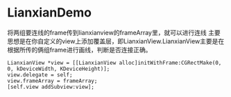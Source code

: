 # LianxianDemo
将两组要连线的frame传到lianxianview的frameArray里，就可以进行连线
主要思想是在你自定义的view上添加覆盖层，即LianxianView.LianxianView主要是在根据所传的俩组frame进行画线，判断是否连接正确。
```
LianxianView *view = [[LianxianView alloc]initWithFrame:CGRectMake(0, 0, kDeviceWidth, KDeviceHeight)];
view.delegate = self;
view.frameArray = frameArray;
[self.view addSubview:view];

```